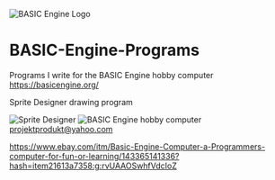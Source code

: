 ![BASIC Engine Logo](https://github.com/bitartrate/BASIC-Engine-Programs/blob/master/doc/be_logo_small.png?raw=true)
# BASIC-Engine-Programs
Programs I write for the BASIC Engine hobby computer   https://basicengine.org/

Sprite Designer drawing program

![Sprite Designer](https://github.com/bitartrate/BASIC-Engine-Programs/blob/master/doc/SpriteMakerV109152019.png?raw=true)
![BASIC Engine hobby computer](https://github.com/bitartrate/BASIC-Engine-Programs/blob/master/doc/IMG_20190904_210028.jpg?raw=true)
projektprodukt@yahoo.com

https://www.ebay.com/itm/Basic-Engine-Computer-a-Programmers-computer-for-fun-or-learning/143365141336?hash=item21613a7358:g:rvUAAOSwhfVdcIoZ
